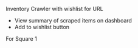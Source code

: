 Inventory Crawler with wishlist for URL

- View summary of scraped items on dashboard
- Add to wishlist button

For Square 1

